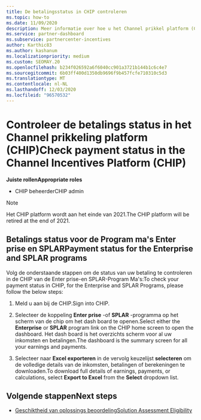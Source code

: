 ```yaml
---
title: De betalingsstatus in CHIP controleren
ms.topic: how-to
ms.date: 11/09/2020
description: Meer informatie over hoe u het Channel prikkel platform (CHIP) kunt gebruiken om de betalings status te controleren. Houd er rekening mee dat de CHIP aan het einde van 2021 wordt afgetrokken.
ms.service: partner-dashboard
ms.subservice: partnercenter-incentives
author: Karthic83
ms.author: kashanum
ms.localizationpriority: medium
ms.custom: SEOMAY.20
ms.openlocfilehash: b234f026592a6f6040cc901a3721b144b1c6c4e7
ms.sourcegitcommit: 6b03ff400d1350db9696f9b457fcfe710310c5d3
ms.translationtype: MT
ms.contentlocale: nl-NL
ms.lasthandoff: 12/03/2020
ms.locfileid: "96570532"
---
```

# <a name="check-payment-status-in-the-channel-incentives-platform-chip"></a><span data-ttu-id="8d2e0-104">Controleer de betalings status in het Channel prikkeling platform (CHIP)</span><span class="sxs-lookup"><span data-stu-id="8d2e0-104">Check payment status in the Channel Incentives Platform (CHIP)</span></span>

<span data-ttu-id="8d2e0-105">**Juiste rollen**</span><span class="sxs-lookup"><span data-stu-id="8d2e0-105">**Appropriate roles**</span></span>

- <span data-ttu-id="8d2e0-106">CHIP beheerder</span><span class="sxs-lookup"><span data-stu-id="8d2e0-106">CHIP admin</span></span>

>[!NOTE]
><span data-ttu-id="8d2e0-107">Het CHIP platform wordt aan het einde van 2021.</span><span class="sxs-lookup"><span data-stu-id="8d2e0-107">The CHIP platform will be retired at the end of 2021.</span></span>

## <a name="payment-status-for-the-enterprise-and-splar-programs"></a><span data-ttu-id="8d2e0-108">Betalings status voor de Program ma's Enter prise en SPLAR</span><span class="sxs-lookup"><span data-stu-id="8d2e0-108">Payment status for the Enterprise and SPLAR programs</span></span>

<span data-ttu-id="8d2e0-109">Volg de onderstaande stappen om de status van uw betaling te controleren in de CHIP van de Enter prise-en SPLAR-Program Ma's:</span><span class="sxs-lookup"><span data-stu-id="8d2e0-109">To check your payment status in CHIP, for the Enterprise and SPLAR Programs, please follow the below steps:</span></span>

1. <span data-ttu-id="8d2e0-110">Meld u aan bij de CHIP.</span><span class="sxs-lookup"><span data-stu-id="8d2e0-110">Sign into CHIP.</span></span>
 
1. <span data-ttu-id="8d2e0-111">Selecteer de koppeling **Enter prise** -of **SPLAR** -programma op het scherm van de chip om het dash board te openen.</span><span class="sxs-lookup"><span data-stu-id="8d2e0-111">Select either the **Enterprise** or **SPLAR** program link on the CHIP home screen to open the dashboard.</span></span> <span data-ttu-id="8d2e0-112">Het dash board is het overzichts scherm voor al uw inkomsten en betalingen.</span><span class="sxs-lookup"><span data-stu-id="8d2e0-112">The dashboard is the summary screen for all your earnings and payments.</span></span>
 
1. <span data-ttu-id="8d2e0-113">Selecteer naar  **Excel exporteren** in de vervolg keuzelijst **selecteren** om de volledige details van de inkomsten, betalingen of berekeningen te downloaden.</span><span class="sxs-lookup"><span data-stu-id="8d2e0-113">To download full details of earnings, payments, or calculations, select  **Export to Excel** from the **Select** dropdown list.</span></span>

## <a name="next-steps"></a><span data-ttu-id="8d2e0-114">Volgende stappen</span><span class="sxs-lookup"><span data-stu-id="8d2e0-114">Next steps</span></span>

- [<span data-ttu-id="8d2e0-115">Geschiktheid van oplossings beoordeling</span><span class="sxs-lookup"><span data-stu-id="8d2e0-115">Solution Assessment Eligibility</span></span>](chip-solution-assessment.md) 
